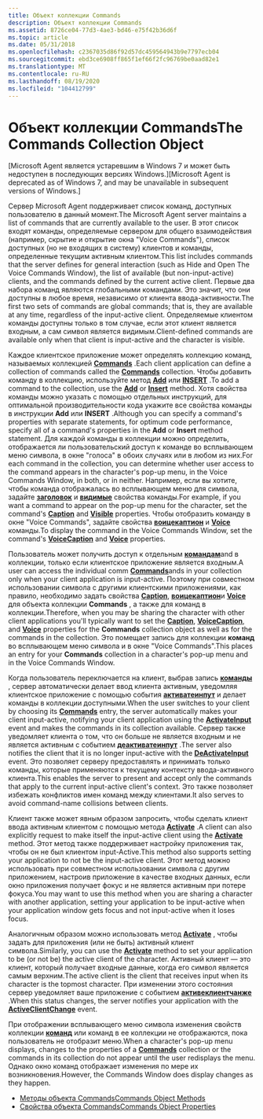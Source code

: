 ```yaml
---
title: Объект коллекции Commands
description: Объект коллекции Commands
ms.assetid: 8726ce04-77d3-4ae3-bd46-e75f42b36d6f
ms.topic: article
ms.date: 05/31/2018
ms.openlocfilehash: c2367035d86f92d57dc459564943b9e7797ecb04
ms.sourcegitcommit: ebd3ce6908ff865f1ef66f2fc96769be0aad82e1
ms.translationtype: MT
ms.contentlocale: ru-RU
ms.lasthandoff: 08/19/2020
ms.locfileid: "104412799"
---
```

# <a name="the-commands-collection-object"></a><span data-ttu-id="4d2dd-103">Объект коллекции Commands</span><span class="sxs-lookup"><span data-stu-id="4d2dd-103">The Commands Collection Object</span></span>

<span data-ttu-id="4d2dd-104">\[Microsoft Agent является устаревшим в Windows 7 и может быть недоступен в последующих версиях Windows.\]</span><span class="sxs-lookup"><span data-stu-id="4d2dd-104">\[Microsoft Agent is deprecated as of Windows 7, and may be unavailable in subsequent versions of Windows.\]</span></span>

<span data-ttu-id="4d2dd-105">Сервер Microsoft Agent поддерживает список команд, доступных пользователю в данный момент.</span><span class="sxs-lookup"><span data-stu-id="4d2dd-105">The Microsoft Agent server maintains a list of commands that are currently available to the user.</span></span> <span data-ttu-id="4d2dd-106">В этот список входят команды, определяемые сервером для общего взаимодействия (например, скрытие и открытие окна "Voice Commands"), список доступных (но не входящих в систему) клиентов и команды, определенные текущим активным клиентом.</span><span class="sxs-lookup"><span data-stu-id="4d2dd-106">This list includes commands that the server defines for general interaction (such as Hide and Open The Voice Commands Window), the list of available (but non-input-active) clients, and the commands defined by the current active client.</span></span> <span data-ttu-id="4d2dd-107">Первые два набора команд являются глобальными командами. Это значит, что они доступны в любое время, независимо от клиента ввода-активности.</span><span class="sxs-lookup"><span data-stu-id="4d2dd-107">The first two sets of commands are global commands; that is, they are available at any time, regardless of the input-active client.</span></span> <span data-ttu-id="4d2dd-108">Определяемые клиентом команды доступны только в том случае, если этот клиент является входным, а сам символ является видимым.</span><span class="sxs-lookup"><span data-stu-id="4d2dd-108">Client-defined commands are available only when that client is input-active and the character is visible.</span></span>

<span data-ttu-id="4d2dd-109">Каждое клиентское приложение может определять коллекцию команд, называемых коллекцией [**Commands**](/windows/desktop/lwef/the-commands-collection-object) .</span><span class="sxs-lookup"><span data-stu-id="4d2dd-109">Each client application can define a collection of commands called the [**Commands**](/windows/desktop/lwef/the-commands-collection-object) collection.</span></span> <span data-ttu-id="4d2dd-110">Чтобы добавить команду в коллекцию, используйте метод [**Add**](add-method.md) или [**INSERT**](insert-method.md) .</span><span class="sxs-lookup"><span data-stu-id="4d2dd-110">To add a command to the collection, use the [**Add**](add-method.md) or [**Insert**](insert-method.md) method.</span></span> <span data-ttu-id="4d2dd-111">Хотя свойства команды можно указать с помощью отдельных инструкций, для оптимальной производительности кода укажите все свойства команды в инструкции **Add** или **INSERT** .</span><span class="sxs-lookup"><span data-stu-id="4d2dd-111">Although you can specify a command's properties with separate statements, for optimum code performance, specify all of a command's properties in the **Add** or **Insert** method statement.</span></span> <span data-ttu-id="4d2dd-112">Для каждой команды в коллекции можно определить, отображается ли пользовательский доступ к команде во всплывающем меню символа, в окне "голоса" в обоих случаях или в любом из них.</span><span class="sxs-lookup"><span data-stu-id="4d2dd-112">For each command in the collection, you can determine whether user access to the command appears in the character's pop-up menu, in the Voice Commands Window, in both, or in neither.</span></span> <span data-ttu-id="4d2dd-113">Например, если вы хотите, чтобы команда отображалась во всплывающем меню для символа, задайте [**заголовок**](caption-property.md) и [**видимые**](visible-property.md) свойства команды.</span><span class="sxs-lookup"><span data-stu-id="4d2dd-113">For example, if you want a command to appear on the pop-up menu for the character, set the command's [**Caption**](caption-property.md) and [**Visible**](visible-property.md) properties.</span></span> <span data-ttu-id="4d2dd-114">Чтобы отобразить команду в окне "Voice Commands", задайте свойства [**воицекаптион**](voicecaption-property.md) и [**Voice**](voice-property.md) команды.</span><span class="sxs-lookup"><span data-stu-id="4d2dd-114">To display the command in the Voice Commands Window, set the command's [**VoiceCaption**](voicecaption-property.md) and [**Voice**](voice-property.md) properties.</span></span>

<span data-ttu-id="4d2dd-115">Пользователь может получить доступ к отдельным [**командам**](/windows/desktop/lwef/the-commands-collection-object)and в коллекции, только если клиентское приложение является входным.</span><span class="sxs-lookup"><span data-stu-id="4d2dd-115">A user can access the individual comm [**Commands**](/windows/desktop/lwef/the-commands-collection-object)ands in your collection only when your client application is input-active.</span></span> <span data-ttu-id="4d2dd-116">Поэтому при совместном использовании символа с другими клиентскими приложениями, как правило, необходимо задать свойства [**Caption**](caption-property.md), [**воицекаптион**](voicecaption-property.md)и [**Voice**](voice-property.md) для объекта коллекции **Commands** , а также для команд в коллекции.</span><span class="sxs-lookup"><span data-stu-id="4d2dd-116">Therefore, when you may be sharing the character with other client applications you'll typically want to set the [**Caption**](caption-property.md), [**VoiceCaption**](voicecaption-property.md), and [**Voice**](voice-property.md) properties for the **Commands** collection object as well as for the commands in the collection.</span></span> <span data-ttu-id="4d2dd-117">Это помещает запись для коллекции **команд** во всплывающем меню символа и в окне "Voice Commands".</span><span class="sxs-lookup"><span data-stu-id="4d2dd-117">This places an entry for your **Commands** collection in a character's pop-up menu and in the Voice Commands Window.</span></span>

<span data-ttu-id="4d2dd-118">Когда пользователь переключается на клиент, выбрав запись [**команды**](/windows/desktop/lwef/the-commands-collection-object) , сервер автоматически делает ввод клиента активным, уведомляя клиентское приложение с помощью события [**активатеинпут**](activateinput-event.md) и делает команды в коллекции доступными.</span><span class="sxs-lookup"><span data-stu-id="4d2dd-118">When the user switches to your client by choosing its [**Commands**](/windows/desktop/lwef/the-commands-collection-object) entry, the server automatically makes your client input-active, notifying your client application using the [**ActivateInput**](activateinput-event.md) event and makes the commands in its collection available.</span></span> <span data-ttu-id="4d2dd-119">Сервер также уведомляет клиента о том, что он больше не является входным и не является активным с событием [**деактиватеинпут**](deactivateinput-event.md) .</span><span class="sxs-lookup"><span data-stu-id="4d2dd-119">The server also notifies the client that it is no longer input-active with the [**DeActivateInput**](deactivateinput-event.md) event.</span></span> <span data-ttu-id="4d2dd-120">Это позволяет серверу предоставлять и принимать только команды, которые применяются к текущему контексту ввода-активного клиента.</span><span class="sxs-lookup"><span data-stu-id="4d2dd-120">This enables the server to present and accept only the commands that apply to the current input-active client's context.</span></span> <span data-ttu-id="4d2dd-121">Это также позволяет избежать конфликтов имен команд между клиентами.</span><span class="sxs-lookup"><span data-stu-id="4d2dd-121">It also serves to avoid command-name collisions between clients.</span></span>

<span data-ttu-id="4d2dd-122">Клиент также может явным образом запросить, чтобы сделать клиент ввода активным клиентом с помощью метода [**Activate**](activate-method.md) .</span><span class="sxs-lookup"><span data-stu-id="4d2dd-122">A client can also explicitly request to make itself the input-active client using the [**Activate**](activate-method.md) method.</span></span> <span data-ttu-id="4d2dd-123">Этот метод также поддерживает настройку приложения так, чтобы он не был клиентом input-Active.</span><span class="sxs-lookup"><span data-stu-id="4d2dd-123">This method also supports setting your application to not be the input-active client.</span></span> <span data-ttu-id="4d2dd-124">Этот метод можно использовать при совместном использовании символа с другим приложением, настроив приложение в качестве входных данных, если окно приложения получает фокус и не является активным при потере фокуса.</span><span class="sxs-lookup"><span data-stu-id="4d2dd-124">You may want to use this method when you are sharing a character with another application, setting your application to be input-active when your application window gets focus and not input-active when it loses focus.</span></span>

<span data-ttu-id="4d2dd-125">Аналогичным образом можно использовать метод [**Activate**](activate-method.md) , чтобы задать для приложения (или не быть) активный клиент символа.</span><span class="sxs-lookup"><span data-stu-id="4d2dd-125">Similarly, you can use the [**Activate**](activate-method.md) method to set your application to be (or not be) the active client of the character.</span></span> <span data-ttu-id="4d2dd-126">Активный клиент — это клиент, который получает входные данные, когда его символ является самым верхним.</span><span class="sxs-lookup"><span data-stu-id="4d2dd-126">The active client is the client that receives input when its character is the topmost character.</span></span> <span data-ttu-id="4d2dd-127">При изменении этого состояния сервер уведомляет ваше приложение с событием [**активеклиентчанже**](activeclientchange-event.md) .</span><span class="sxs-lookup"><span data-stu-id="4d2dd-127">When this status changes, the server notifies your application with the [**ActiveClientChange**](activeclientchange-event.md) event.</span></span>

<span data-ttu-id="4d2dd-128">При отображении всплывающего меню символа изменения свойств коллекции [**команд**](/windows/desktop/lwef/the-commands-collection-object) или команд в ее коллекции не отображаются, пока пользователь не отобразит меню.</span><span class="sxs-lookup"><span data-stu-id="4d2dd-128">When a character's pop-up menu displays, changes to the properties of a [**Commands**](/windows/desktop/lwef/the-commands-collection-object) collection or the commands in its collection do not appear until the user redisplays the menu.</span></span> <span data-ttu-id="4d2dd-129">Однако окно команд отображает изменения по мере их возникновения.</span><span class="sxs-lookup"><span data-stu-id="4d2dd-129">However, the Commands Window does display changes as they happen.</span></span>

-   [<span data-ttu-id="4d2dd-130">Методы объекта Commands</span><span class="sxs-lookup"><span data-stu-id="4d2dd-130">Commands Object Methods</span></span>](commands-object-methods.md)
-   [<span data-ttu-id="4d2dd-131">Свойства объекта Commands</span><span class="sxs-lookup"><span data-stu-id="4d2dd-131">Commands Object Properties</span></span>](commands-object-properties.md)

 

 